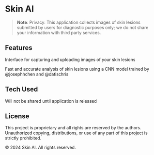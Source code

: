 # Skin AI

>**Note**: Privacy: This application collects images of skin lesions submitted by users for diagnostic purposes only; we do not share your information with third party services.

## Features

Interface for capturing and uploading images of your skin lesions

Fast and accurate analysis of skin lesions using a CNN model trained by @josephhchen and @datischris

## Tech Used

Will not be shared until application is released

## License

This project is proprietary and all rights are reserved by the authors. Unauthorized copying, distributions, or use of any part of this project is strictly prohibited.

© 2024 Skin AI. All rights reserved.


